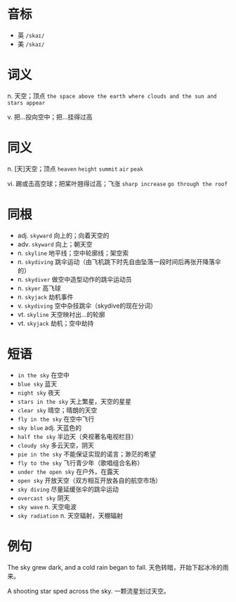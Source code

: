 # 音标

- 英 `/skaɪ/`
- 美 `/skaɪ/`

# 词义

n. 天空；顶点
`the space above the earth where clouds and the sun and stars appear`

v. 把…投向空中；把…挂得过高


# 同义

n. [天]天空；顶点
`heaven` `height` `summit` `air` `peak`

vi. 踢或击高空球；把桨叶翘得过高；飞涨
`sharp increase` `go through the roof`

# 同根

- adj. `skyward` 向上的；向着天空的
- adv. `skyward` 向上；朝天空
- n. `skyline` 地平线；空中轮廓线；架空索
- n. `skydiving` 跳伞运动（由飞机跳下时先自由坠落一段时间后再张开降落伞的）
- n. `skydiver` 做空中造型动作的跳伞运动员
- n. `skyer` 高飞球
- n. `skyjack` 劫机事件
- v. `skydiving` 空中杂技跳伞（skydive的现在分词）
- vt. `skyline` 天空映衬出…的轮廓
- vt. `skyjack` 劫机；空中劫持

# 短语

- `in the sky` 在空中
- `blue sky` 蓝天
- `night sky` 夜天
- `stars in the sky` 天上繁星，天空的星星
- `clear sky` 晴空；晴朗的天空
- `fly in the sky` 在空中飞行
- `sky blue` adj. 天蓝色的
- `half the sky` 半边天（央视著名电视栏目）
- `cloudy sky` 多云天空，阴天
- `pie in the sky` 不能保证实现的诺言；渺茫的希望
- `fly to the sky` 飞行青少年（歌唱组合名称）
- `under the open sky` 在户外，在露天
- `open sky` 开放天空（双方相互开放各自的航空市场）
- `sky diving` 尽量延缓张伞的跳伞运动
- `overcast sky` 阴天
- `sky wave` n. 天空电波
- `sky radiation` n. 天空辐射，天棚辐射

# 例句

The sky grew dark, and a cold rain began to fall.
天色转暗，开始下起冰冷的雨来。

A shooting star sped across the sky.
一颗流星划过天空。


